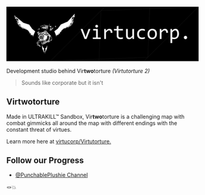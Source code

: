 ![Very Cool Banner](../banner.png)

Development studio behind Vir**two**torture *(Virtutorture 2)*

> Sounds like corporate but it isn't

## Virtwotorture

Made in ULTRAKILL™ Sandbox, Vir**two**torture is a challenging map with combat gimmicks all around
the map with different endings with the constant threat of virtues.

Learn more here at [virtucorp/Virtutorture.](https://github.com/virtucorp/virtutorture)

## Follow our Progress

- [@PunchablePlushie Channel]([https://www.youtube.com/@punchableplushie)

🪢💥
